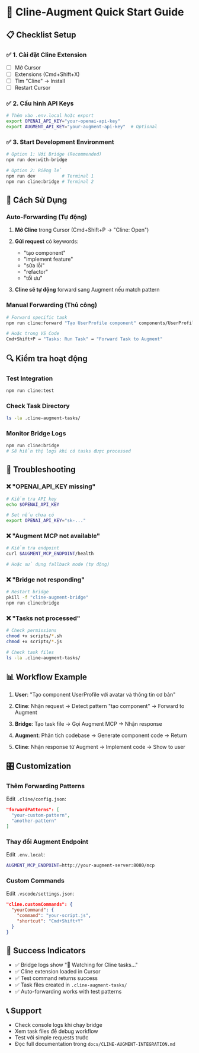 # 🚀 Cline-Augment Quick Start Guide

## 📋 Checklist Setup

### ✅ 1. Cài đặt Cline Extension
- [ ] Mở Cursor
- [ ] Extensions (Cmd+Shift+X)
- [ ] Tìm "Cline" → Install
- [ ] Restart Cursor

### ✅ 2. Cấu hình API Keys
```bash
# Thêm vào .env.local hoặc export
export OPENAI_API_KEY="your-openai-api-key"
export AUGMENT_API_KEY="your-augment-api-key"  # Optional
```

### ✅ 3. Start Development Environment
```bash
# Option 1: Với Bridge (Recommended)
npm run dev:with-bridge

# Option 2: Riêng lẻ
npm run dev          # Terminal 1
npm run cline:bridge # Terminal 2
```

## 🎯 Cách Sử Dụng

### Auto-Forwarding (Tự động)
1. **Mở Cline** trong Cursor (Cmd+Shift+P → "Cline: Open")
2. **Gửi request** có keywords:
   - "tạo component"
   - "implement feature"
   - "sửa lỗi"
   - "refactor"
   - "tối ưu"

3. **Cline sẽ tự động** forward sang Augment nếu match pattern

### Manual Forwarding (Thủ công)
```bash
# Forward specific task
npm run cline:forward "Tạo UserProfile component" components/UserProfile.tsx

# Hoặc trong VS Code
Cmd+Shift+P → "Tasks: Run Task" → "Forward Task to Augment"
```

## 🔍 Kiểm tra hoạt động

### Test Integration
```bash
npm run cline:test
```

### Check Task Directory
```bash
ls -la .cline-augment-tasks/
```

### Monitor Bridge Logs
```bash
npm run cline:bridge
# Sẽ hiển thị logs khi có tasks được processed
```

## 🐛 Troubleshooting

### ❌ "OPENAI_API_KEY missing"
```bash
# Kiểm tra API key
echo $OPENAI_API_KEY

# Set nếu chưa có
export OPENAI_API_KEY="sk-..."
```

### ❌ "Augment MCP not available"
```bash
# Kiểm tra endpoint
curl $AUGMENT_MCP_ENDPOINT/health

# Hoặc sử dụng fallback mode (tự động)
```

### ❌ "Bridge not responding"
```bash
# Restart bridge
pkill -f "cline-augment-bridge"
npm run cline:bridge
```

### ❌ "Tasks not processed"
```bash
# Check permissions
chmod +x scripts/*.sh
chmod +x scripts/*.js

# Check task files
ls -la .cline-augment-tasks/
```

## 📊 Workflow Example

1. **User**: "Tạo component UserProfile với avatar và thông tin cơ bản"

2. **Cline**: Nhận request → Detect pattern "tạo component" → Forward to Augment

3. **Bridge**: Tạo task file → Gọi Augment MCP → Nhận response

4. **Augment**: Phân tích codebase → Generate component code → Return

5. **Cline**: Nhận response từ Augment → Implement code → Show to user

## 🎛️ Customization

### Thêm Forwarding Patterns
Edit `.cline/config.json`:
```json
"forwardPatterns": [
  "your-custom-pattern",
  "another-pattern"
]
```

### Thay đổi Augment Endpoint
Edit `.env.local`:
```bash
AUGMENT_MCP_ENDPOINT=http://your-augment-server:8080/mcp
```

### Custom Commands
Edit `.vscode/settings.json`:
```json
"cline.customCommands": {
  "yourCommand": {
    "command": "your-script.js",
    "shortcut": "Cmd+Shift+Y"
  }
}
```

## 🎉 Success Indicators

- ✅ Bridge logs show "👀 Watching for Cline tasks..."
- ✅ Cline extension loaded in Cursor
- ✅ Test command returns success
- ✅ Task files created in `.cline-augment-tasks/`
- ✅ Auto-forwarding works with test patterns

## 📞 Support

- Check console logs khi chạy bridge
- Xem task files để debug workflow
- Test với simple requests trước
- Đọc full documentation trong `docs/CLINE-AUGMENT-INTEGRATION.md`
